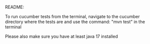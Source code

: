 README:

To run cucumber tests from the terminal, navigate to
the cucumber directory where the tests are and
use the command: "mvn test" in the terminal

Please also make sure you have at least java 17 installed